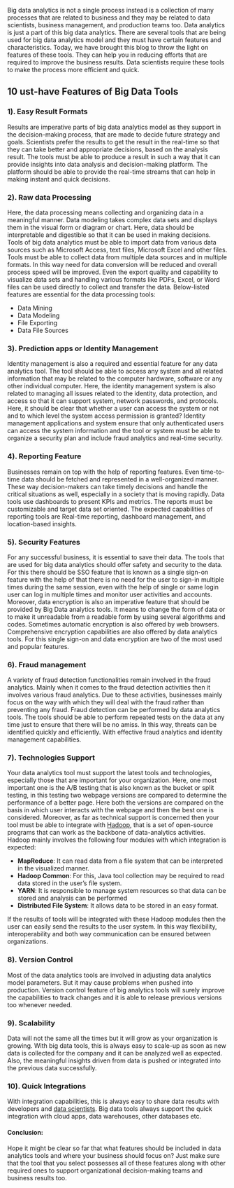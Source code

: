Big data analytics is not a single process instead is a collection of many processes that are related to business and they may be related to data scientists, business management, and production teams too. Data analytics is just a part of this big data analytics. There are several tools that are being used for big data analytics model and they must have certain features and characteristics. 
Today, we have brought this blog to throw the light on features of these tools. They can help you in reducing efforts that are required to improve the business results. Data scientists require these tools to make the process more efficient and quick.
## 10	ust-have Features of Big Data Tools
### 1). Easy Result Formats
Results are imperative parts of big data analytics model as they support in the decision-making process, that are made to decide future strategy and goals. Scientists prefer the results to get the result in the real-time so that they can take better and appropriate decisions, based on the analysis result. 
The tools must be able to produce a result in such a way that it can provide insights into data analysis and decision-making platform. The platform should be able to provide the real-time streams that can help in making instant and quick decisions. 
### 2). Raw data Processing 
Here, the data processing means collecting and organizing data in a meaningful manner. Data modeling takes complex data sets and displays them in the visual form or diagram or chart. Here, data should be interpretable and digestible so that it can be used in making decisions. Tools of big data analytics must be able to import data from various data sources such as Microsoft Access, text files, Microsoft Excel and other files. Tools must be able to collect data from multiple data sources and in multiple formats. In this way need for data conversion will be reduced and overall process speed will be improved.
Even the export quality and capability to visualize data sets and handling various formats like PDFs, Excel, or Word files can be used directly to collect and transfer the data. Below-listed features are essential for the data processing tools:
- Data Mining
- Data Modeling
- File Exporting
- Data File Sources

### 3). Prediction apps or Identity Management
Identity management is also a required and essential feature for any data analytics tool. The tool should be able to access any system and all related information that may be related to the computer hardware, software or any other individual computer. Here, the identity management system is also related to managing all issues related to the identity, data protection, and access so that it can support system, network passwords, and protocols. Here, it should be clear that whether a user can access the system or not and to which level the system access permission is granted?
Identity management applications and system ensure that only authenticated users can access the system information and the tool or system must be able to organize a security plan and include fraud analytics and real-time security.
### 4). Reporting Feature
Businesses remain on top with the help of reporting features. Even time-to-time data should be fetched and represented in a well-organized manner. These way decision-makers can take timely decisions and handle the critical situations as well, especially in a society that is moving rapidly. Data tools use dashboards to present KPIs and metrics. The reports must be customizable and target data set oriented. The expected capabilities of reporting tools are Real-time reporting, dashboard management, and location-based insights.
### 5). Security Features
For any successful business, it is essential to save their data. The tools that are used for big data analytics should offer safety and security to the data. For this there should be SSO feature that is known as a single sign-on feature with the help of that there is no need for the user to sign-in multiple times during the same session, even with the help of single or same login user can log in multiple times and monitor user activities and accounts.
Moreover, data encryption is also an imperative feature that should be provided by Big Data analytics tools. It means to change the form of data or to make it unreadable from a readable form by using several algorithms and codes. Sometimes automatic encryption is also offered by web browsers. Comprehensive encryption capabilities are also offered by data analytics tools. For this single sign-on and data encryption are two of the most used and popular features.
### 6). Fraud management
A variety of fraud detection functionalities remain involved in the fraud analytics. Mainly when it comes to the fraud detection activities then it involves various fraud analytics. Due to these activities, businesses mainly focus on the way with which they will deal with the fraud rather than preventing any fraud. Fraud detection can be performed by data analytics tools. 
The tools should be able to perform repeated tests on the data at any time just to ensure that there will be no amiss. In this way, threats can be identified quickly and efficiently. With effective fraud analytics and identity management capabilities.
### 7). Technologies Support
Your data analytics tool must support the latest tools and technologies, especially those that are important for your organization. Here, one most important one is the A/B testing that is also known as the bucket or split testing, in this testing two webpage versions are compared to determine the performance of a better page. Here both the versions are compared on the basis in which user interacts with the webpage and then the best one is considered. 
Moreover, as far as technical support is concerned then your tool must be able to integrate with [Hadoop](https://www.janbasktraining.com/hadoop-big-data-analytics), that is a set of open-source programs that can work as the backbone of data-analytics activities. Hadoop mainly involves the following four modules with which integration is expected:

- **MapReduce**: It can read data from a file system that can be interpreted in the visualized manner.
- **Hadoop Common**: For this, Java tool collection may be required to read data stored in the user’s file system.
- **YARN**: It is responsible to manage system resources so that data can be stored and analysis can be performed
- **Distributed File System**: It allows data to be stored in an easy format. 

If the results of tools will be integrated with these Hadoop modules then the user can easily send the results to the user system. In this way flexibility, interoperability and both way communication can be ensured between organizations.
### 8). Version Control
Most of the data analytics tools are involved in adjusting data analytics model parameters. But it may cause problems when pushed into production. Version control feature of big analytics tools will surely improve the capabilities to track changes and it is able to release previous versions too whenever needed.
### 9). Scalability 
Data will not the same all the times but it will grow as your organization is growing. With big data tools, this is always easy to scale-up as soon as new data is collected for the company and it can be analyzed well as expected. Also, the meaningful insights driven from data is pushed or integrated into the previous data successfully.
### 10). Quick Integrations
With integration capabilities, this is always easy to share data results with developers and [data scientists](https://www.janbasktraining.com/blog/become-successful-data-scientist/). Big data tools always support the quick integration with cloud apps, data warehouses, other databases etc.
#### Conclusion:
Hope it might be clear so far that what features should be included in data analytics tools and where your business should focus on? Just make sure that the tool that you select possesses all of these features along with other required ones to support organizational decision-making teams and business results too.

